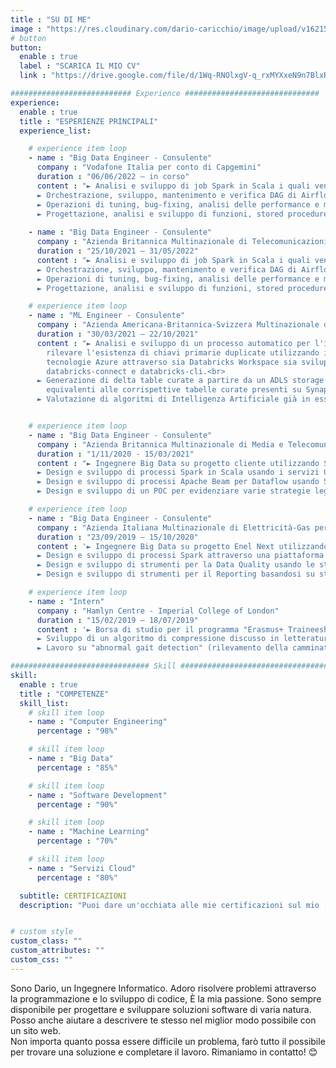 ```yaml
---
title : "SU DI ME"
image : "https://res.cloudinary.com/dario-caricchio/image/upload/v1621548143/backgrounds/portrait_dlnmps.jpg" # "images/backgrounds/portrait.jpg"
# button
button:
  enable : true
  label : "SCARICA IL MIO CV"
  link : "https://drive.google.com/file/d/1Wq-RNOlxgV-q_rxMYXxeN9n7BlxRGQE7/view?usp=sharing"

########################### Experience ##############################
experience:
  enable : true
  title : "ESPERIENZE PRINCIPALI"
  experience_list:

    # experience item loop
    - name : "Big Data Engineer - Consulente"
      company : "Vodafone Italia per conto di Capgemini"
      duration : "06/06/2022 – in corso"
      content : "► Analisi e sviluppo di job Spark in Scala i quali vengono eseguiti su cluster Dataproc su GCP al fine di processare dati presenti in Google Storage per mascherare informazioni sensibili.<br>
      ► Orchestrazione, sviluppo, mantenimento e verifica DAG di Airflow in Python con PySpark attraverso i servizi GCP quali Composer, Dataproc e Google Storage per l'analisi dei dati.<br>
      ► Operazioni di tuning, bug-fixing, analisi delle performance e miglioramento di job Spark preesistenti.<br>
      ► Progettazione, analisi e sviluppo di funzioni, stored procedures e tabelle in BigQuery usando SQL e vari connettori, come Airflow, Google Storage e Pyspark."
    
    - name : "Big Data Engineer - Consulente"
      company : "Azienda Britannica Multinazionale di Telecomunicazioni (divisione italiana) per conto di Azienda Giapponese Multinazionale di Servizi IT e Consulenza (divisione italiana)"
      duration : "25/10/2021 – 31/05/2022"
      content : "► Analisi e sviluppo di job Spark in Scala i quali vengono eseguiti su cluster Dataproc su GCP al fine di processare dati presenti in Google Storage per mascherare informazioni sensibili.<br>
      ► Orchestrazione, sviluppo, mantenimento e verifica DAG di Airflow in Python con PySpark attraverso i servizi GCP quali Composer, Dataproc e Google Storage per l'analisi dei dati.<br>
      ► Operazioni di tuning, bug-fixing, analisi delle performance e miglioramento di job Spark preesistenti.<br>
      ► Progettazione, analisi e sviluppo di funzioni, stored procedures e tabelle in BigQuery usando SQL e vari connettori, come Airflow, Google Storage e Pyspark."

    # experience item loop
    - name : "ML Engineer - Consulente"
      company : "Azienda Americana-Britannica-Svizzera Multinazionale di Distribuzione Farmaceutica per conto di Azienda Italiana di Digital Solution"
      duration : "30/03/2021 – 22/10/2021"
      content : "► Analisi e sviluppo di un processo automatico per l'individuazione di inconsistenze dello schema e per
        rilevare l'esistenza di chiavi primarie duplicate utilizzando il linguaggio Python e PySpark e in generale le
        tecnologie Azure attraverso sia Databricks Workspace sia sviluppando in ambiente locale attraverso
        databricks-connect e databricks-cli.<br>
      ► Generazione di delta table curate a partire da un ADLS storage account curato; le tabelle finali sono
        equivalenti alle corrispettive tabelle curate presenti su Synapse (ADW).<br>
      ► Valutazione di algoritmi di Intelligenza Artificiale già in essere."


    # experience item loop
    - name : "Big Data Engineer - Consulente"
      company : "Azienda Britannica Multinazionale di Media e Telecomunicazioni (divisione tedesca e austriaca) per conto di Azienda Giapponese Multinazionale di Servizi IT e Consulenza (divisione italiana)"
      duration : "1/11/2020 - 15/03/2021"
      content : "► Ingegnere Big Data su progetto cliente utilizzando Scala e Java come linguaggi di programmazione e Google Cloud Platform.<br>
      ► Design e sviluppo di processi Spark in Scala usando i servizi GCP come Google Cloud Storage, Pub/Sub, Google DLP ed altri.<br>
      ► Design e sviluppo di processi Apache Beam per Dataflow usando SCIO, una libreria di Beam in Scala, Kafka e tecnologie GCS per l'elaborazione dei dati all'interno dell'ingestion layer in contesti sia batch che streaming.<br>
      ► Design e sviluppo di un POC per evidenziare varie strategie legate alla sicurezza dei precessi Dataflow attraverso Google KMS, DLP e la libreria crittografica Google Tink."

    # experience item loop
    - name : "Big Data Engineer - Consulente"
      company : "Azienda Italiana Multinazionale di Elettricità-Gas per conto di Azieda Francese Multinazionale di Servizi IT e Consulenza"
      duration : "23/09/2019 – 15/10/2020"
      content : '► Ingegnere Big Data su progetto Enel Next utilizzando Scala e Java come linguaggi di programmazione e ambiente Hadoop Cloudera.<br>
      ► Design e sviluppo di processi Spark attraverso una piattaforma Scala proprietaria costruita al di sopra dello Spark core.<br>
      ► Design e sviluppo di strumenti per la Data Quality usando le standard Spark Core API (spark 2.4.5 e Scala 2.11.12).<br>
      ► Design e sviluppo di strumenti per il Reporting basandosi su strumenti quali HIVE, Impala, file Parquet/ORC/Avro su S3 e HDFS al fine di ottenere la materializzazione dei dataset, Data Visualization e CSV/Excel file export.'

    # experience item loop
    - name : "Intern"
      company : "Hamlyn Centre - Imperial College of London"
      duration : "15/02/2019 – 18/07/2019"
      content : '► Borsa di studio per il programma "Erasmus+ Traineeship BET for jobs".<br>
      ► Sviluppo di un algoritmo di compressione discusso in letteratura per sensori ECG con linguaggio di programmazione C.<br>
      ► Lavoro su "abnormal gait detection" (rilevamento della camminata anomala) usando il linguaggio di programmazione Python e relative librerie, combinando algoritmi di machine learning con metodologie per il pre-processing, feature extraction, dataset creation, data visualization, discrete wavelet transformation e classificazione.'

############################### Skill #################################
skill:
  enable : true
  title : "COMPETENZE"
  skill_list:
    # skill item loop
    - name : "Computer Engineering"
      percentage : "98%"

    # skill item loop
    - name : "Big Data"
      percentage : "85%"

    # skill item loop
    - name : "Software Development"
      percentage : "90%"

    # skill item loop
    - name : "Machine Learning"
      percentage : "70%"

    # skill item loop
    - name : "Servizi Cloud"
      percentage : "80%"

  subtitle: CERTIFICAZIONI
  description: "Puoi dare un'occhiata alle mie certificazioni sul mio [Profilo Linkedin](https://www.linkedin.com/in/dariocaricchio/details/certifications/)."


# custom style
custom_class: ""
custom_attributes: ""
custom_css: ""
---
```


Sono Dario, un Ingegnere Informatico. Adoro risolvere problemi attraverso la programmazione e lo sviluppo di codice, È la mia passione. Sono sempre disponibile per progettare e sviluppare soluzioni software di varia natura. Posso anche aiutare a descrivere te stesso nel miglior modo possibile con un sito web.<br>Non importa quanto possa essere difficile un problema, farò tutto il possibile per trovare una soluzione e completare il lavoro. Rimaniamo in contatto! 😊
